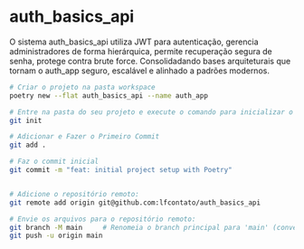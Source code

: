 # auth_basics_api
O sistema auth_basics_api utiliza JWT para autenticação, gerencia administradores de forma hierárquica, permite recuperação segura de senha, protege contra brute force. Consolidadando bases arquiteturais que tornam o auth_app seguro, escalável e alinhado a padrões modernos.

```bash
# Criar o projeto na pasta workspace
poetry new --flat auth_basics_api --name auth_app

# Entre na pasta do seu projeto e execute o comando para inicializar o Git:
git init

# Adicionar e Fazer o Primeiro Commit
git add .

# Faz o commit inicial
git commit -m "feat: initial project setup with Poetry"


# Adicione o repositório remoto:
git remote add origin git@github.com:lfcontato/auth_basics_api

# Envie os arquivos para o repositório remoto:
git branch -M main     # Renomeia o branch principal para 'main' (convenção moderna)
git push -u origin main

```